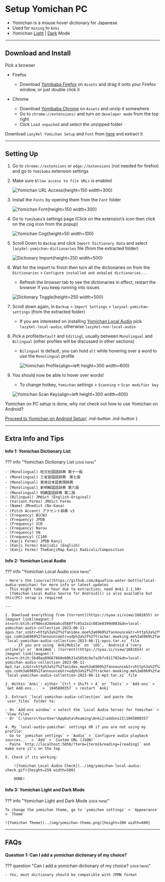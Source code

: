 # Setup Yomichan PC

- Yomichan is a mouse hover dictionary for Japanese
- Used for `mining` to `Anki`
- Yomichan [Light](../img/yomichan-light.png) | [Dark](../img/yomichan-dark.png) Mode

---

## Download and Install
Pick a browser

- Firefox

    - Download [Yomibaba Firefox](https://github.com/forsakeninfinity/yomibaba/releases) on `Assets` and drag it onto your Firefox window, or just double click it

- Chrome

    - Download [Yomibaba Chrome](https://github.com/forsakeninfinity/yomibaba/releases) on `Assets` and unzip it somewhere
    - Go to `chrome://extensions/` and turn on `developer mode` from the top right
    - Click `Load unpacked` and select the unzipped folder

Download `LazyXel Yomichan Setup` and `Font` from [here](https://drive.google.com/drive/folders/1s_PdQ9HWvpDFXkh_AGGzVgqrFBGhUsbI?usp=sharing) and extract it

---

## Setting Up

1. Go to `chrome://extensions` or `edge://extensions` (not needed for firefox) and go to `Yomibaba` extension settings

2. Make sure `Allow access to file URLs` is enabled

    ![Yomichan URL Access](../img/url-access.png){height=150 width=300}

3. Install the `Fonts` by opening them from the `Font` folder

    ![Yomichan Font](../img/fonts.png){height=150 width=300}

4. Go to `Yomibaba`’s settings page (Click on the extension’s icon then click on the cog icon from the popup)

    ![Yomichan Cog](../img/yomichan-cog.png){height=50 width=100}

5. Scroll Down to `Backup` and click `Import Dictionary Data` and select `lazyXel-yomichan-dictionaries` file (from the extracted folder)

    ![Dictionary Import](../img/import-dictionary.png){height=250 width=500}

6. Wait for the import to finish then turn all the dictionaries on from the `Dictionaries` > `Configure installed and enbaled dictionaries...`
    - Refresh the browser tab to see the dictionaries in effect,
restart the browser if you keep running into issues

    ![Dictionary Toggle](../img/dictionary-toggle.png){height=250 width=500}

7. Scroll down again, in `Backup` > `Import Settings` > `lazyxel-yomichan-settings` (from the extracted folder)
    - If you are interested on installing [Yomichan Local Audio](https://xelieu.github.io/jp-lazy-guide/setupYomichanOnPC/#yomichan-local-audio) pick `lazyXel-local-audio`, otherwise `lazyXel-non-local-audio`

8. Pick a profile(`Default` and `Editing`), usually between `Monolingual` and `Bilingual` (other profiles will be discussed in other sections)
    - `Bilingual` is default, you can hold `alt` while hovering over a word to use the `Monolingual` profile

        ![Yomichan Profile](../img/yomichan-profiles.png){align=left height=300 width=600}



9. You should now be able to hover over words!
    - To change hotkey, `Yomichan` settings > `Scanning` > `Scan modifier key`
    
    ![Yomichan Scan Key](../img/yomichan-scan-key.png){align=left height=300 width=600}
    

Yomichan on PC setup is done, why not check out how to use Yomichan on Android?

[Proceed to Yomichan on Android Setup](setupYomichanOnAndroid.md){ .md-button .md-button }

---

## Extra Info and Tips

#### Info 1: Yomichan Dictionary List

??? info "Yomichan Dictionary List <small>(click here)</small>"

    - (Monolingual) 旺文社国語辞典 第十一版
    - (Monolingual) 三省堂国語辞典　第七版
    - (Monolingual) 実用日本語表現辞典
    - [Monolingual] 新明解国語辞典 第八版
    - (Monolingual) 明鏡国語辞典 第二版
    - (Bilingual) JMdict (English-Original)
    - (Variant Forms) JMdict Forms
    - (Name) JMnedict (No-Kana)
    - (Pitch Accent) アクセント辞典 v3
    - (Frequency) BCCWJ
    - (Frequency) JPDB
    - (Frequency) ICR
    - (Frequency) Narou
    - (Frequency) VN
    - (Frequency) CC100
    - (Kanji Forms) JPDB Kanji
    - (Kanji Forms) Kanjidic (English)
    - (Kanji Forms) TheKanjiMap Kanji Radicals/Composition

#### Info 2: Yomichan Local Audio

??? info "Yomichan Local Audio <small>(click here)</small>"

    - Here's the [source](https://github.com/Aquafina-water-bottle/local-audio-yomichan) for more info or latest updates
    - This might take an hour due to extraction; need Anki 2.1.50+
    - [Yomichan Local Audio Source for Android]() is also available but this(PC) setup is required

    ---

    1. Download everything from [torrent](https://nyaa.si/view/1681655) or [magnet link](magnet:?xt=urn:btih:ef90ec428e6abcd560ffc85a2a1c083e0399d003&dn=local-yomichan-audio-collection-2023-06-11-opus.tar.xz&tr=http%3a%2f%2fanidex.moe%3a6969%2fannounce&tr=http%3a%2f%2fnyaa.tracker.wf%3a7777%2fannounce&tr=udp%3a%2f%2fexodus.desync.com%3a6969%2fannounce&tr=udp%3a%2f%2ftracker.opentrackr.org%3a1337%2fannounce&tr=udp%3a%2f%2fopen.stealth.si%3a80%2fannounce&tr=udp%3a%2f%2ftracker.tiny-vps.com%3a6969%2fannounce&tr=udp%3a%2f%2ftracker.moeking.me%3a6969%2fannounce&tr=udp%3a%2f%2fopentracker.i2p.rocks%3a6969%2fannounce&tr=udp%3a%2f%2ftracker.openbittorrent.com%3a6969%2fannounce&tr=udp%3a%2f%2ftracker.torrent.eu.org%3a451%2fannounce&tr=udp%3a%2f%2fexplodie.org%3a6969%2fannounce&tr=udp%3a%2f%2ftracker.zerobytes.xyz%3a1337%2fannounce): `local-yomichan-audio-collection-2023-06-11-opus.tar.xz` file
        - If you are using `AnkiMobile` on `iOS`, `Android 4`(very unlikely) or `AnkiWeb`: [torrent](https://nyaa.si/view/1681654) or [magnet link](magnet:?xt=urn:btih:5bd0aa89667860e68b31a585dc6e7a2bfc811702&dn=local-yomichan-audio-collection-2023-06-11-mp3.tar.xz&tr=http%3a%2f%2fanidex.moe%3a6969%2fannounce&tr=http%3a%2f%2fnyaa.tracker.wf%3a7777%2fannounce&tr=udp%3a%2f%2fexodus.desync.com%3a6969%2fannounce&tr=udp%3a%2f%2ftracker.opentrackr.org%3a1337%2fannounce&tr=udp%3a%2f%2fopen.stealth.si%3a80%2fannounce&tr=udp%3a%2f%2ftracker.tiny-vps.com%3a6969%2fannounce&tr=udp%3a%2f%2ftracker.moeking.me%3a6969%2fannounce&tr=udp%3a%2f%2fopentracker.i2p.rocks%3a6969%2fannounce&tr=udp%3a%2f%2ftracker.openbittorrent.com%3a6969%2fannounce&tr=udp%3a%2f%2ftracker.torrent.eu.org%3a451%2fannounce&tr=udp%3a%2f%2fexplodie.org%3a6969%2fannounce&tr=udp%3a%2f%2ftracker.zerobytes.xyz%3a1337%2fannounce) `local-yomichan-audio-collection-2023-06-11-mp3.tar.xz` file

    2. Within `Anki`: either `Ctrl + Shift + A` or `Tools` > `Add-ons` > `Get Add-ons...` > `1045800357` > restart `Anki`

    3. Extract `local-yomichan-audio-collection` and paste the `user_files` folder to:
    
    - On `Add-ons window` > select the `Local Audio Server for Yomichan` > `View Files`
    - Or `C:\Users\YourUser\AppData\Roaming\Anki2\addons21\1045800357`

    4. My `local-audio-yomichan` settings OR if you are not using my profile:
    - Go to `yomichan settings` > `Audio` > `Configure audio playback sources...` > `Add` > `Custom URL (JSON)`
    - Paste `http://localhost:5050/?term={term}&reading={reading}` and make sure it's on the top

    5. Check if its working:
    
        ![Yomichan Local Audio Check](../img/yomichan-local-audio-check.gif){height=250 width=500}

        DONE!

#### Info 3: Yomichan Light and Dark Mode

??? info "Yomichan Light and Dark Mode <small>(click here)</small>"

    To change the yomichan theme, go to `yomichan settings` > `Appearance` > `Theme`

    ![Yomichan Theme](../img/yomichan-theme.png){height=300 width=600}

---

## FAQs

#### Question 1: Can I add a yomichan dictionary of my choice?

??? question "Can I add a yomichan dictionary of my choice? <small>(click here)</small>"

    - Yes, most dictionary should be compatible with JPMN format